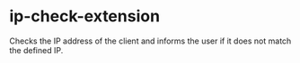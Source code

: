 # ip-check-extension
Checks the IP address of the client and informs the user if it does not match the defined IP.
